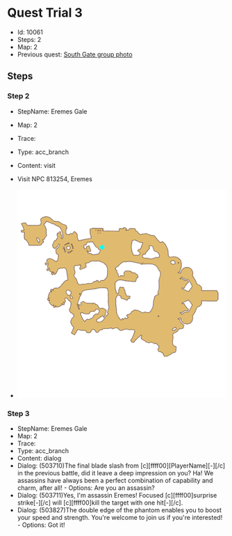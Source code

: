 # Quest Trial 3

- Id: 10061
- Steps: 2
- Map: 2
- Previous quest: [South Gate group photo](10011.md)

## Steps

### Step 2
- StepName:  Eremes Gale
- Map:  2
- Trace:  
- Type:  acc_branch
- Content:  visit
- Visit NPC 813254, Eremes

- ![images/10061_2.png](images/10061_2.png)


### Step 3
- StepName:  Eremes Gale
- Map:  2
- Trace:  
- Type:  acc_branch
- Content:  dialog
- Dialog: (503710)The final blade slash from [c][ffff00][PlayerName][-][/c] in the previous battle, did it leave a deep impression on you? Ha! We assassins have always been a perfect combination of capability and charm, after all! - Options: Are you an assassin?
- Dialog: (503711)Yes, I'm assassin Eremes! Focused [c][ffff00]surprise strike[-][/c] will [c][ffff00]kill the target with one hit[-][/c].
- Dialog: (503827)The double edge of the phantom enables you to boost your speed and strength. You're welcome to join us if you're interested! - Options: Got it!


